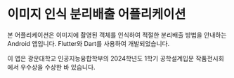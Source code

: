 # 이미지 인식 분리배출 어플리케이션

본 어플리케이션은 이미지에 촬영된 객체를 인식하여 적절한 분리배출 방법을 안내하는 Android 앱입니다. Flutter와 Dart를 사용하여 개발되었습니다.

이 앱은 광운대학교 인공지능융합학부의 2024학년도 1학기 공학설계입문 작품전시회에서 우수상을 수상한 바 있습니다.


